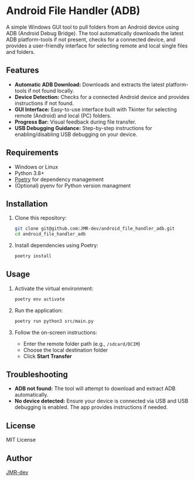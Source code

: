
# Android File Handler (ADB)

A simple Windows GUI tool to pull folders from an Android device using ADB (Android Debug Bridge). The tool automatically downloads the latest ADB platform-tools if not present, checks for a connected device, and provides a user-friendly interface for selecting remote and local single files and folders.

## Features

- **Automatic ADB Download:** Downloads and extracts the latest platform-tools if not found locally.
- **Device Detection:** Checks for a connected Android device and provides instructions if not found.
- **GUI Interface:** Easy-to-use interface built with Tkinter for selecting remote (Android) and local (PC) folders.
- **Progress Bar:** Visual feedback during file transfer.
- **USB Debugging Guidance:** Step-by-step instructions for enabling/disabling USB debugging on your device.

## Requirements

- Windows or Linux
- Python 3.8+
- [Poetry](https://python-poetry.org/) for dependency management
- (Optional) pyenv for Python version managment

## Installation

1. Clone this repository:

   ```sh
   git clone git@github.com:JMR-dev/android_file_handler_adb.git
   cd android_file_handler_adb
   ```

2. Install dependencies using Poetry:

   ```sh
   poetry install
   ```

## Usage

1. Activate the virtual environment:

   ```sh
   poetry env activate
   ```

2. Run the application:

   ```sh
   poetry run python3 src/main.py
   ```

3. Follow the on-screen instructions:
   - Enter the remote folder path (e.g., `/sdcard/DCIM`)
   - Choose the local destination folder
   - Click **Start Transfer**

## Troubleshooting

- **ADB not found:** The tool will attempt to download and extract ADB automatically.
- **No device detected:** Ensure your device is connected via USB and USB debugging is enabled. The app provides instructions if needed.

## License

MIT License

## Author

[JMR-dev](https://github.com/JMR-dev)
